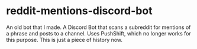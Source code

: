 # reddit-mentions-discord-bot
An old bot that I made. A Discord Bot that scans a subreddit for mentions of a phrase and posts to a channel. Uses PushShift, which no longer works for this purpose. This is just a piece of history now.
